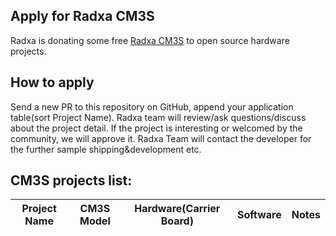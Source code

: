 ## Apply for Radxa CM3S

Radxa is donating some free [Radxa CM3S](https://docs.radxa.com/compute-module/cm3s) to open source hardware projects.

## How to apply

Send a new PR to this repository on GitHub, append your application table(sort Project Name). Radxa team will review/ask questions/discuss about the project detail. If the project is interesting or welcomed by the community, we will approve it. Radxa Team will contact the developer for the further sample shipping&development etc.

## CM3S projects list:

| Project Name        | CM3S Model     | Hardware(Carrier Board)                                      | Software                                                | Notes                                                        |
| ------------------- | ------------- | ------------------------------------------------------------ | ------------------------------------------------------- | ------------------------------------------------------------ |